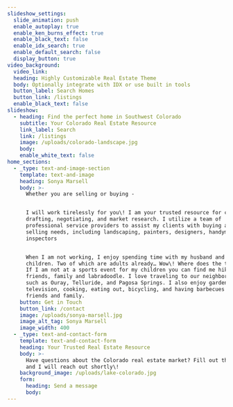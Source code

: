 ```yaml
---
slideshow_settings:
  slide_animation: push
  enable_autoplay: true
  enable_ken_burns_effect: true
  enable_black_text: false
  enable_idx_search: true
  enable_default_search: false
  display_button: true
video_background:
  video_link:
  heading: Highly Customizable Real Estate Theme
  body: Optionally integrate with IDX or use built in tools
  button_label: Search Homes
  button_link: /listings
  enable_black_text: false
slideshow:
  - heading: Find the perfect home in Southwest Colorado
    subtitle: Your Colorado Real Estate Resource
    link_label: Search
    link: /listings
    image: /uploads/colorado-landscape.jpg
    body:
    enable_white_text: false
home_sections:
  - _type: text-and-image-section
    template: text-and-image
    heading: Sonya Marsell
    body: >-
      Whether you are selling or buying -


      I will work tirelessly for you\! I am your trusted resource for contract
      drafting, negotiating, and market research. I utilize a team of
      professional service providers to assist my clients with buying and
      selling needs, including landscaping, painters, designers, handymen, and
      inspectors


      When I am not working, I enjoy spending time with my husband and four
      children. Two of which are adults already… Wow\! Where does the time go?
      If I am not at a sports event for my children you can find me hiking with
      friends, family and labradoodle. I love traveling to our neighboring towns
      such as Ouray, Telluride, and Pagosa Springs. I also enjoy gardening,
      television, cooking, eating out, bicycling, and having barbecues with
      friends and family.
    button: Get in Touch
    button_link: /contact
    image: /uploads/sonya-marsell.jpg
    image_alt_tag: Sonya Marsell
    image_width: 400
  - _type: text-and-contact-form
    template: text-and-contact-form
    heading: Your Trusted Real Estate Resource
    body: >-
      Have questions about the Colorado real estate market? Fill out the form
      and I will reach out shortly\!
    background_image: /uploads/lake-colorado.jpg
    form:
      heading: Send a message
      body:
---
```


